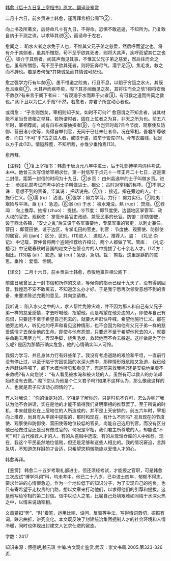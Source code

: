 [韩愈《后十九日复上宰相书》原文、翻译及鉴赏](https://www.vrrw.net/wx/14104.html)

二月十六日，前乡贡进士韩愈，谨再拜言相公阁下②：

向上书及所著文，后待命凡十有九日，不得命。恐惧不敢逃遁，不知所为。乃复敢自纳于不测之诛，以求毕其说③，而请命于左右。

愈闻之： 蹈水火者之求免于人也，不惟其父兄子弟之慈爱，然后呼而望之也。将有介于其侧者，虽其所憎怨，苟不至乎欲其死者，则将大其声，疾呼而望其仁之也④。彼介于其侧者，闻其声而见其事，不惟其父兄子弟之慈爱，然后往而全之也。虽有所憎怨，苟不至乎欲其死者，则将狂奔尽气，濡手足⑤，焦毛发，救之而不辞也。若是者何哉?其势诚急而其情诚可悲也。

愈之强学力行有年矣⑥。愚不惟道之险夷，行且不息，以蹈于穷饿之水火，其既危且亟矣⑦，大其声而疾呼矣，阁下其亦闻而见之矣，其将往而全之欤?抑将安而不救欤?有来言于阁下者曰： “有观溺于水而爇于火者⑧，有可救之道而终莫之救也。” 阁下且以为仁人乎哉?不然，若愈者，亦君子所宜动心者也。

或谓愈： “子言则然矣，宰相则知子矣，如时不可何?” 愈窃谓之不知言者，诚其材能不足当吾贤相之举耳。若所谓时者，固在上位者之为耳，非天之所为也。前五六年时，宰相荐闻，尚有自布衣蒙抽擢者⑨，与今岂异时哉?且今节度、观察使及防御、营田诸小使等，尚得自举判官，无间于已仕未仕者⑩。况在宰相，吾君所尊敬者，而曰 “不可”乎?古之进人者，或取于盗，或举于管库(11)。今布衣虽贱，犹足以方于此(12)。情隘辞蹙，不知所裁，亦惟少垂怜焉(13)。

愈再拜。



【注释】 ①复上宰相书：韩愈于唐贞元八年中进士，后于礼部博学鸿词科考试，未中。他曾三次写信给宰相求仕。第一封信写于贞元十一年正月二十七日，这是第二封信，距第一封信的时间为十九日。②乡贡： 由州县选举的士子叫做乡贡。进士： 参加礼部考试而考中的士子叫做进士。相公： 古时对宰相的称呼。③不测之诛： 意想不到的责备。毕其说： 把话说完。④介： 接近。指在旁边的人。仁： 施行仁义。⑤濡 (ru)： 沾湿。⑥强学：努力学习。力行： 努力实行。⑦险夷： 艰险与平坦。亟 (ji)： 急迫。⑧溺 (ni) 于水： 被水淹没。爇 (ruo)： 焚烧。⑨荐闻： 向上推荐。抽擢 (zhuo)： 提拔。⑩节度： 即节度使，边疆地区掌管军、政大权的官吏。观察使： 掌管州县官吏政绩、兼管民事的长官。防御：即防御使，设于西北各镇，“安史之乱”后又设于各军事要地，专掌军事的官吏，以刺史兼任。营田： 即营田使，设于边区，专掌屯田的官吏。判官： 节度使、观察使、防御使的属官。间 (jian)： 区分，区别。(11)进人： 进献人，推荐人。盗： 《礼记·杂记》 中记载，管仲曾将两个盗贼推荐给齐桓公，两个人都做了官。管库： 《礼记·檀弓》中记载春秋时晋国的赵文子在管仓库的人中提拔了七十余名人才。(12)方： 相比。(13)隘 (ai)： 窘迫。蹙 (cu)：急促，急切。裁： 剪裁，这里是斟酌的意思。垂怜： 爱惜、怜悯。

【译文】 二月十六日，前乡贡进士韩愈，恭敬地禀告相公阁下：

前些日我曾呈上一封书信和所作的文章，等候你的指示已经十九天了，没有得到回音。我惶恐不安不敢离去，不知道怎么办才好。于是我宁愿再次领受意想不到的责备，来要求陈述完我的意见，并向您请教。

我听说： 陷入水火之中的人，求人帮忙免除灾难，并不因为那人和自己有父兄子弟一样的慈爱感情，才去呼喊他、指望他。而是希望在他旁边的人，即使与自己有怨恨，只要还不至于希望自己死去的，就要大声赶快呼喊，希望他施行仁义。那在他旁边的人，听见他的呼声和看见这种情形，也不会因为和他有父兄子弟一样的慈爱感情才去保全他的生命。即使与他有怨恨，只要还不至于希望他死去的人，就要拼命跑去用尽力气，弄湿手脚，烧焦毛发，救起他而不会去躲避。这样做是为了什么呢? 是因为那情形确实危急，他的心情确实叫人可怜。

我努力学习、并且身体力行有好些年了。我没有考虑道路的艰险和平坦，一直前行没有停止过，以至于陷于穷困饥饿的水深火热中，那种情形既危险又急迫，我已经大声赶快呼喊了，阁下大概也听见和看见了，您是前来救我呢?还是安稳地坐着不来救呢?有人向您说： “有人看见被水淹和被火烧的人，虽然有可以救人的办法却始终没有去救。” 阁下您认为他是个仁义君子吗?如果不这样认为，那么像我这样的人，也就是君子应该动心同情的了。

有人对我说： “你的话是对的，宰相是了解你的，只是时机不许可，怎么办呢?”我认为他不会讲话，实在是他的才能不值得我们贤明宰相的推荐罢了。至于所说的时机，本来就是处在上层地位的人所造成的，并不是上天安排的。前五六年时，宰相向上推荐，尚且有从平民中提拔的，那时和现在，有什么不同吗? 况且现在的节度使、观察使和防御使、营田使等地位较低的官员，尚能自己选用判官，而没有区分他已经做过官还是没有做过官的。何况是宰相，我们君主所尊敬的人，却能说“不可” 吗? 古代推荐人才的人，有的从盗贼中选取，有的从管理仓库的人中推荐。现在，我这个平民虽然地位低贱，但还是足够和这些人相比的。我的情况窘迫，言辞急切，不知道怎样斟酌才合适，只希望您稍微能施以爱惜人才的心。

韩愈再拜。

【鉴赏】 韩愈二十五岁考取礼部进士，但还须经考试，才能授之官职，可是韩愈三次应试“博学鸿词”科，均未考中。他已二十八岁，已中进士四年，郁郁不得志，要求仕进的心情很急迫。作为一个地位低下的知识分子，为了实现自己的抱负，也只有寄希望于走权贵的门路，想以文章来打动他们，以求得他们的引荐和提拔。这是他写给宰相的第二封信。信中以动人之笔，比喻自己处境艰难如同陷于水深火热之中，以情来说动宰相。

文章紧扣“势”、“时”着笔，运用比喻、设问、反驳等手法，写得情词恳切，振振有词，跌宕曲折，讲究变化。本文既反映了封建统治集团扼制人才的社会环境和人情冷暖，同时也体现出封建文人乞求仕进的窘态。

字数：2417

知识来源：傅德岷,赖云琪 主编.古文观止鉴赏.武汉：崇文书局.2005.第323-326页.

